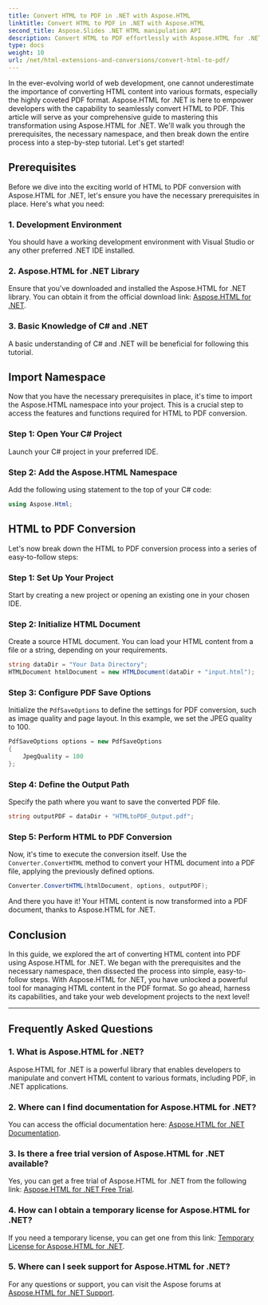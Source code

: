 ```yaml
---
title: Convert HTML to PDF in .NET with Aspose.HTML
linktitle: Convert HTML to PDF in .NET with Aspose.HTML
second_title: Aspose.Slides .NET HTML manipulation API
description: Convert HTML to PDF effortlessly with Aspose.HTML for .NET. Follow our step-by-step guide and unleash the power of HTML-to-PDF conversion.
type: docs
weight: 10
url: /net/html-extensions-and-conversions/convert-html-to-pdf/
---
```


In the ever-evolving world of web development, one cannot underestimate the importance of converting HTML content into various formats, especially the highly coveted PDF format. Aspose.HTML for .NET is here to empower developers with the capability to seamlessly convert HTML to PDF. This article will serve as your comprehensive guide to mastering this transformation using Aspose.HTML for .NET. We'll walk you through the prerequisites, the necessary namespace, and then break down the entire process into a step-by-step tutorial. Let's get started!

## Prerequisites

Before we dive into the exciting world of HTML to PDF conversion with Aspose.HTML for .NET, let's ensure you have the necessary prerequisites in place. Here's what you need:

### 1. Development Environment

You should have a working development environment with Visual Studio or any other preferred .NET IDE installed.

### 2. Aspose.HTML for .NET Library

Ensure that you've downloaded and installed the Aspose.HTML for .NET library. You can obtain it from the official download link: [Aspose.HTML for .NET](https://releases.aspose.com/html/net/).

### 3. Basic Knowledge of C# and .NET

A basic understanding of C# and .NET will be beneficial for following this tutorial.

## Import Namespace

Now that you have the necessary prerequisites in place, it's time to import the Aspose.HTML namespace into your project. This is a crucial step to access the features and functions required for HTML to PDF conversion.

### Step 1: Open Your C# Project

Launch your C# project in your preferred IDE.

### Step 2: Add the Aspose.HTML Namespace

Add the following using statement to the top of your C# code:

```csharp
using Aspose.Html;
```

## HTML to PDF Conversion

Let's now break down the HTML to PDF conversion process into a series of easy-to-follow steps:

### Step 1: Set Up Your Project

Start by creating a new project or opening an existing one in your chosen IDE.

### Step 2: Initialize HTML Document

Create a source HTML document. You can load your HTML content from a file or a string, depending on your requirements.

```csharp
string dataDir = "Your Data Directory";
HTMLDocument htmlDocument = new HTMLDocument(dataDir + "input.html");
```

### Step 3: Configure PDF Save Options

Initialize the `PdfSaveOptions` to define the settings for PDF conversion, such as image quality and page layout. In this example, we set the JPEG quality to 100.

```csharp
PdfSaveOptions options = new PdfSaveOptions
{
    JpegQuality = 100
};
```

### Step 4: Define the Output Path

Specify the path where you want to save the converted PDF file.

```csharp
string outputPDF = dataDir + "HTMLtoPDF_Output.pdf";
```

### Step 5: Perform HTML to PDF Conversion

Now, it's time to execute the conversion itself. Use the `Converter.ConvertHTML` method to convert your HTML document into a PDF file, applying the previously defined options.

```csharp
Converter.ConvertHTML(htmlDocument, options, outputPDF);
```

And there you have it! Your HTML content is now transformed into a PDF document, thanks to Aspose.HTML for .NET.

## Conclusion

In this guide, we explored the art of converting HTML content into PDF using Aspose.HTML for .NET. We began with the prerequisites and the necessary namespace, then dissected the process into simple, easy-to-follow steps. With Aspose.HTML for .NET, you have unlocked a powerful tool for managing HTML content in the PDF format. So go ahead, harness its capabilities, and take your web development projects to the next level!

---

## Frequently Asked Questions

### 1. What is Aspose.HTML for .NET?

Aspose.HTML for .NET is a powerful library that enables developers to manipulate and convert HTML content to various formats, including PDF, in .NET applications.

### 2. Where can I find documentation for Aspose.HTML for .NET?

You can access the official documentation here: [Aspose.HTML for .NET Documentation](https://reference.aspose.com/html/net/).

### 3. Is there a free trial version of Aspose.HTML for .NET available?

Yes, you can get a free trial of Aspose.HTML for .NET from the following link: [Aspose.HTML for .NET Free Trial](https://releases.aspose.com/).

### 4. How can I obtain a temporary license for Aspose.HTML for .NET?

If you need a temporary license, you can get one from this link: [Temporary License for Aspose.HTML for .NET](https://purchase.aspose.com/temporary-license/).

### 5. Where can I seek support for Aspose.HTML for .NET?

For any questions or support, you can visit the Aspose forums at [Aspose.HTML for .NET Support](https://forum.aspose.com/).
